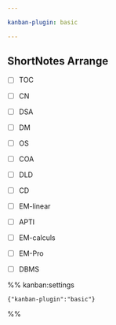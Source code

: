 ```yaml
---

kanban-plugin: basic

---
```


## ShortNotes Arrange

- [ ] TOC
- [ ] CN
- [ ] DSA
- [ ] DM
- [ ] OS
- [ ] COA
- [ ] DLD
- [ ] CD
- [ ] EM-linear
- [ ] APTI
- [ ] EM-calculs
- [ ] EM-Pro
- [ ] DBMS




%% kanban:settings
```
{"kanban-plugin":"basic"}
```
%%